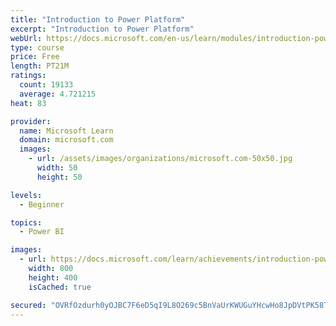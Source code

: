 ```yaml
---
title: "Introduction to Power Platform"
excerpt: "Introduction to Power Platform"
webUrl: https://docs.microsoft.com/en-us/learn/modules/introduction-power-platform/
type: course
price: Free
length: PT21M
ratings:
  count: 19133
  average: 4.721215
heat: 83

provider:
  name: Microsoft Learn
  domain: microsoft.com
  images:
    - url: /assets/images/organizations/microsoft.com-50x50.jpg
      width: 50
      height: 50

levels:
  - Beginner

topics:
  - Power BI

images:
  - url: https://docs.microsoft.com/learn/achievements/introduction-power-platform-social.png
    width: 800
    height: 400
    isCached: true

secured: "OVRfOzdurh0yOJBC7F6eD5qI9L8O269c5BnVaUrKWUGuYHcwHo8JpDVtPK58TtLIqugYq3U7h7uTQzyr0vHOmyrYGTHOvUFPnTPvgFVXX1vyHZfYfXNSRdU6GaOlM/Q4l5NxO4tH9jBGGe/iM5f1hYoszulk7lViYanVBftRxVdWbLj5g7hfQqdL274m6Mr0w50vHYvsOS43ha9q9pQRjIlx1/5fsYQEaNj2hjtkKHeKOdDnRHC8rDFdCIWBsG0lnVJcj8Fs/dS65T4IWfVoMzgiX5G3dpkE5+EvYzAYPK6Nr4PgXxRClq3d/O6UfG186YKCz0h9FGhpkrfHRkFRhrY3pHcssZcJwV1fZSCHY6ZXE4yoQ9/Yg8o/T6CYvqINI1yKfUBXu/2aSU8GutNKi7dDZxjHqZTgtBZUsEmRigoGOCHSRUEDFdx3kMERjqJ+;RcIinNAOraFps/wZvxC77w=="
---
```



